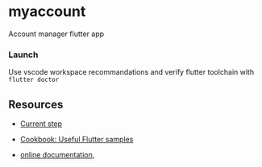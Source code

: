 # myaccount

Account manager flutter app

### Launch

Use vscode workspace recommandations and verify flutter toolchain with `flutter doctor`

## Resources

- [Current step](https://bloclibrary.dev/#/flutterlogintutorial?id=authentication-bloc)

- [Cookbook: Useful Flutter samples](https://docs.flutter.dev/cookbook)


- [online documentation](https://docs.flutter.dev/), 
